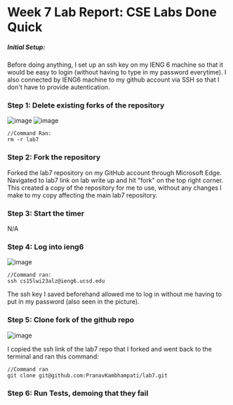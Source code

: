 # Week 7 Lab Report: CSE Labs Done Quick

##### Initial Setup:
Before doing anything, I set up an ssh key on my IENG 6 machine so that it would be easy to login (without having to type in my password everytime).
I also connected by IENG6 machine to my github account via SSH so that I don't have to provide autentication.

### Step 1: Delete existing forks of the repository

![image](https://user-images.githubusercontent.com/70964947/220807769-01b7721f-2a5b-40d3-901e-ddb06e44267e.png)
![image](https://user-images.githubusercontent.com/70964947/220807821-a4ff5c94-ba5f-487b-b4d3-70df8bd2b06c.png)

```
//Command Ran:
rm -r lab7
```

### Step 2: Fork the repository

Forked the lab7 repository on my GitHub account through Microsoft Edge.
Navigated to lab7 link on lab write up and hit "fork" on the top right corner.
This created a copy of the repository for me to use, without any changes I make to my copy affecting the main lab7 repository.

### Step 3: Start the timer

N/A

### Step 4: Log into ieng6

![image](https://user-images.githubusercontent.com/70964947/220808583-d0737da4-d7c3-4278-aa95-b4805a5df0de.png)

```
//Command ran:
ssh cs15lwi23alz@ieng6.ucsd.edu
```
The ssh key I saved beforehand allowed me to log in without me having to put in my password (also seen in the picture).

### Step 5: Clone fork of the github repo

![image](https://user-images.githubusercontent.com/70964947/220808853-7015e289-aa87-4e91-adbe-c867c9cbdd5a.png)

I copied the ssh link of the lab7 repo that I forked and went back to the terminal and ran this command:
```
//Command ran
git clone git@github.com:PranavKambhampati/lab7.git
```

### Step 6: Run Tests, demoing that they fail
